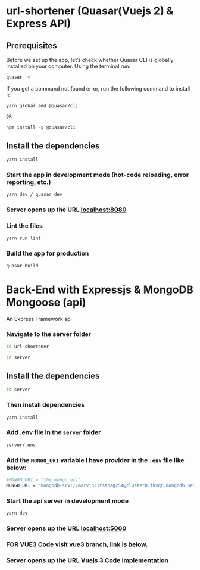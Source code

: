 # url-shortener (Quasar(Vuejs 2) & Express API)


## Prerequisites
Before we set up the app, let’s check whether Quasar CLI is globally installed on your computer. Using the terminal run:

```bash
quasar -v
```

If you get a command not found error, run the following command to install it:

```bash
yarn global add @quasar/cli

OR

npm install -g @quasar/cli
```


## Install the dependencies
```bash
yarn install
```

### Start the app in development mode (hot-code reloading, error reporting, etc.)
```bash
yarn dev / quasar dev
```

### Server opens up the URL [localhost:8080](http://localhost:8080)


### Lint the files
```bash
yarn run lint
```

### Build the app for production
```bash
quasar build
```


# Back-End with Expressjs & MongoDB Mongoose (api)

An Express Framework api

### Navigate to the server folder

```bash
cd url-shortener

cd server
```
## Install the dependencies

```bash
cd server
```

### Then install dependencies

```bash
yarn install
```

### Add .env file in the `server` folder

```bash
server/.env
```

### Add the `MONGO_URI` variable I have provider in the `.env` file like below:

```bash
#MONGO_URI = "the mongo uri"
MONGO_URI = "mongodb+srv://marvin:Itstbag254@cluster0.fkvqn.mongodb.net/myFirstDatabase?retryWrites=true&w=majority"

```

### Start the api server in development mode
```bash
yarn dev
```

### Server opens up the URL [localhost:5000](http://localhost:5000)


### FOR VUE3 Code visit vue3 branch, link is below.


### Server opens up the URL [Vuejs 3 Code Implementation](https://github.com/EspiraMarvin/url-shortener/tree/vue3)
